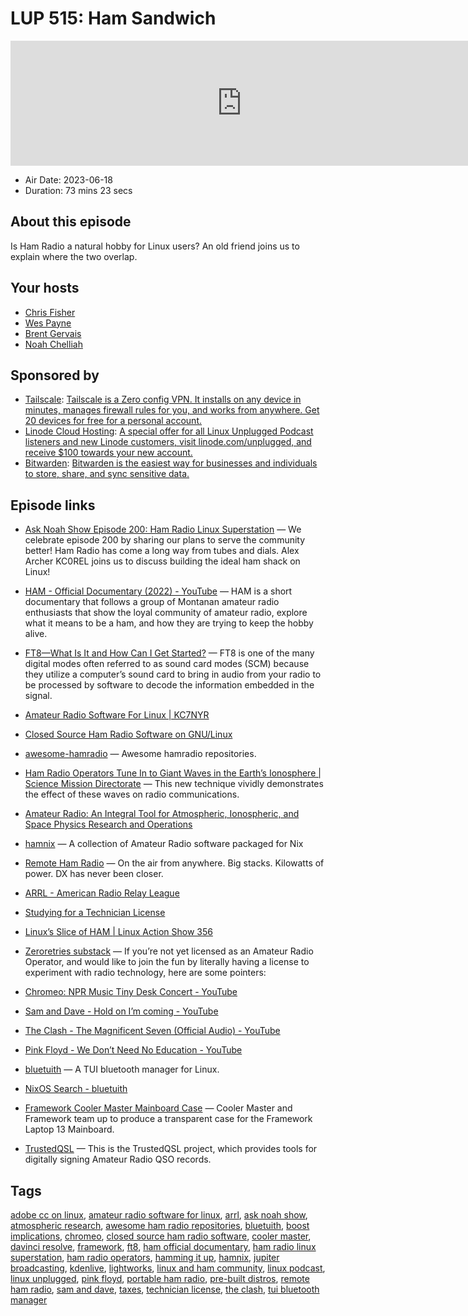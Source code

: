 # LUP 515: Ham Sandwich

<iframe src="https://player.fireside.fm/v2/RUkczH-V+52zPqPTS?theme=dark" width="740" height="200" frameborder="0" scrolling="no"></iframe>

* Air Date: 2023-06-18
* Duration: 73 mins 23 secs

## About this episode

Is Ham Radio a natural hobby for Linux users? An old friend joins us to explain where the two overlap.

## Your hosts
* [Chris Fisher](https://linuxunplugged.com/hosts/chrislas)
* [Wes Payne](https://linuxunplugged.com/hosts/wes)
* [Brent Gervais](https://linuxunplugged.com/hosts/brent)
* [Noah Chelliah](https://linuxunplugged.com/guests/kernellinux)

## Sponsored by

  * [Tailscale](http://tailscale.com/): [Tailscale is a Zero config VPN. It installs on any device in minutes, manages firewall rules for you, and works from anywhere. Get 20 devices for free for a personal account. ](http://tailscale.com/)
  * [Linode Cloud Hosting](https://linode.com/unplugged): [A special offer for all Linux Unplugged Podcast listeners and new Linode customers, visit linode.com/unplugged, and receive $100 towards your new account. ](https://linode.com/unplugged)
  * [Bitwarden](https://bitwarden.com/linux): [Bitwarden is the easiest way for businesses and individuals to store, share, and sync sensitive data.](https://bitwarden.com/linux)



## Episode links

  * [Ask Noah Show Episode 200: Ham Radio Linux Superstation](https://podcast.asknoahshow.com/200 "Ask Noah Show Episode 200: Ham Radio Linux Superstation") — We celebrate episode 200 by sharing our plans to serve the community better! Ham Radio has come a long way from tubes and dials. Alex Archer KC0REL joins us to discuss building the ideal ham shack on Linux!
  * [HAM - Official Documentary (2022) - YouTube](https://www.youtube.com/watch?v=wt5wZhC5crI "HAM - Official Documentary \(2022\) - YouTube") — HAM is a short documentary that follows a group of Montanan amateur radio enthusiasts that show the loyal community of amateur radio, explore what it means to be a ham, and how they are trying to keep the hobby alive.
  * [FT8—What Is It and How Can I Get Started?](https://www.onallbands.com/ft8-what-is-it-and-how-can-i-get-started/ "FT8—What Is It and How Can I Get Started?") — FT8 is one of the many digital modes often referred to as sound card modes (SCM) because they utilize a computer’s sound card to bring in audio from your radio to be processed by software to decode the information embedded in the signal.
  * [Amateur Radio Software For Linux | KC7NYR](https://www.kc7nyr.com/amateur-radio-software-for-linux/ "Amateur Radio Software For Linux | KC7NYR")
  * [Closed Source Ham Radio Software on GNU/Linux](https://hamwaves.com/closed.source/en/index.html "Closed Source Ham Radio Software on GNU/Linux")
  * [awesome-hamradio](https://github.com/DD5HT/awesome-hamradio "awesome-hamradio") — Awesome hamradio repositories.
  * [Ham Radio Operators Tune In to Giant Waves in the Earth’s Ionosphere | Science Mission Directorate](https://science.nasa.gov/science-news/citizenscience/ham-radio-operators-tune-in-to-giant-waves-in-the-earths-ionosphere "Ham Radio Operators Tune In to Giant Waves in the Earth’s Ionosphere | Science Mission Directorate") — This new technique vividly demonstrates the effect of these waves on radio communications.
  * [Amateur Radio: An Integral Tool for Atmospheric, Ionospheric, and Space Physics Research and Operations](https://hamsci.org/sites/default/files/publications/2022_NAS_Decadal_Survey/20220907_FrissellNathanielA1_scienceTechnical.pdf "Amateur Radio: An Integral Tool for Atmospheric,
Ionospheric, and Space Physics Research and Operations")

  * [hamnix](https://github.com/MatthewCroughan/hamnix "hamnix") — A collection of Amateur Radio software packaged for Nix
  * [Remote Ham Radio](https://www.remotehamradio.com/ "Remote Ham Radio") — On the air from anywhere. Big stacks. Kilowatts of power. DX has never been closer.
  * [ARRL - American Radio Relay League](https://www.arrl.org/ "ARRL - American Radio Relay League")
  * [Studying for a Technician License](http://www.arrl.org/studying-for-a-technician-license "Studying for a Technician License")
  * [Linux’s Slice of HAM | Linux Action Show 356](https://www.youtube.com/watch?v=u4MVcyp3wGE "Linux’s Slice of HAM | Linux Action Show 356")
  * [Zeroretries substack](https://www.zeroretries.org/p/join-the-fun-on-amateur-radio "Zeroretries substack") — If you’re not yet licensed as an Amateur Radio Operator, and would like to join the fun by literally having a license to experiment with radio technology, here are some pointers:
  * [Chromeo: NPR Music Tiny Desk Concert - YouTube](https://www.youtube.com/watch?v=UlAa0dc-E4w "Chromeo: NPR Music Tiny Desk Concert - YouTube")
  * [Sam and Dave - Hold on I’m coming - YouTube](https://www.youtube.com/watch?v=AREppyQf5uw "Sam and Dave - Hold on I’m coming - YouTube")
  * [The Clash - The Magnificent Seven (Official Audio) - YouTube](https://www.youtube.com/watch?v=dj1Nf850Lys "The Clash - The Magnificent Seven \(Official Audio\) - YouTube")
  * [Pink Floyd - We Don’t Need No Education - YouTube](https://www.youtube.com/watch?v=3BP86A6vN-E "Pink Floyd - We Don’t Need No Education - YouTube")
  * [bluetuith](https://github.com/darkhz/bluetuith "bluetuith") — A TUI bluetooth manager for Linux.
  * [NixOS Search - bluetuith](https://search.nixos.org/packages?channel=unstable&show=bluetuith&from=0&size=50&sort=relevance&type=packages&query=bluetuith "NixOS Search - bluetuith")
  * [Framework Cooler Master Mainboard Case](https://frame.work/ca/en/products/cooler-master-mainboard-case "Framework Cooler Master Mainboard Case") — Cooler Master and Framework team up to produce a transparent case for the Framework Laptop 13 Mainboard.
  * [TrustedQSL](https://flathub.org/apps/org.arrl.trustedqsl "TrustedQSL") — This is the TrustedQSL project, which provides tools for digitally signing Amateur Radio QSO records.



## Tags

[adobe cc on linux](https://linuxunplugged.com/tags/adobe%20cc%20on%20linux), [amateur radio software for linux](https://linuxunplugged.com/tags/amateur%20radio%20software%20for%20linux), [arrl](https://linuxunplugged.com/tags/arrl), [ask noah show](https://linuxunplugged.com/tags/ask%20noah%20show), [atmospheric research](https://linuxunplugged.com/tags/atmospheric%20research), [awesome ham radio repositories](https://linuxunplugged.com/tags/awesome%20ham%20radio%20repositories), [bluetuith](https://linuxunplugged.com/tags/bluetuith), [boost implications](https://linuxunplugged.com/tags/boost%20implications), [chromeo](https://linuxunplugged.com/tags/chromeo), [closed source ham radio software](https://linuxunplugged.com/tags/closed%20source%20ham%20radio%20software), [cooler master](https://linuxunplugged.com/tags/cooler%20master), [davinci resolve](https://linuxunplugged.com/tags/davinci%20resolve), [framework](https://linuxunplugged.com/tags/framework), [ft8](https://linuxunplugged.com/tags/ft8), [ham official documentary](https://linuxunplugged.com/tags/ham%20official%20documentary), [ham radio linux superstation](https://linuxunplugged.com/tags/ham%20radio%20linux%20superstation), [ham radio operators](https://linuxunplugged.com/tags/ham%20radio%20operators), [hamming it up](https://linuxunplugged.com/tags/hamming%20it%20up), [hamnix](https://linuxunplugged.com/tags/hamnix), [jupiter broadcasting](https://linuxunplugged.com/tags/jupiter%20broadcasting), [kdenlive](https://linuxunplugged.com/tags/kdenlive), [lightworks](https://linuxunplugged.com/tags/lightworks), [linux and ham community](https://linuxunplugged.com/tags/linux%20and%20ham%20community), [linux podcast](https://linuxunplugged.com/tags/linux%20podcast), [linux unplugged](https://linuxunplugged.com/tags/linux%20unplugged), [pink floyd](https://linuxunplugged.com/tags/pink%20floyd), [portable ham radio](https://linuxunplugged.com/tags/portable%20ham%20radio), [pre-built distros](https://linuxunplugged.com/tags/pre-built%20distros), [remote ham radio](https://linuxunplugged.com/tags/remote%20ham%20radio), [sam and dave](https://linuxunplugged.com/tags/sam%20and%20dave), [taxes](https://linuxunplugged.com/tags/taxes), [technician license](https://linuxunplugged.com/tags/technician%20license), [the clash](https://linuxunplugged.com/tags/the%20clash), [tui bluetooth manager](https://linuxunplugged.com/tags/tui%20bluetooth%20manager)